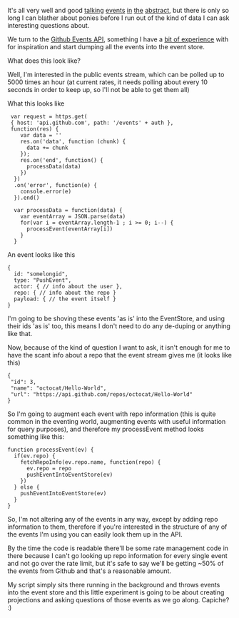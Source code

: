 It's all very well and good [talking](/entries/playing-with-the-eventstore.html) [events](/entries/pushing-data-into-streams-in-the-eventstore.html) [in](/entries/basic-projections-in-the-eventstore.html) [the](/entries/re-partitioning-streams-in-the-event-store-for-better-projections.html) [abstract](/entries/creating-a-projection-per-stream-in-the-eventstore.html), but there is only so long I can blather about ponies before I run out of the kind of data I can ask interesting questions about.

We turn to the [Github Events API](http://developer.github.com/v3/activity/events/#list-public-events), something I have a [bit of experience](/entries/github-live.html) with for inspiration and start dumping all the events into the event store.

What does this look like?

Well, I'm interested in the public events stream, which can be polled up to 5000 times an hour (at current rates, it needs polling about every 10 seconds in order to keep up, so I'll not be able to get them all)

What this looks like

     var request = https.get(
     { host: 'api.github.com', path: '/events' + auth }, 
     function(res) {
        var data = ''
        res.on('data', function (chunk) {
          data += chunk
        });
        res.on('end', function() {
          processData(data)
        })
      })
      .on('error', function(e) {
        console.error(e)
      }).end()

      var processData = function(data) {
        var eventArray = JSON.parse(data)
        for(var i = eventArray.length-1 ; i >= 0; i--) {
          processEvent(eventArray[i])
        }
      }

An event looks like this

    {
      id: "somelongid",
      type: "PushEvent",
      actor: { // info about the user },
      repo: { // info about the repo }
      payload: { // the event itself }
    }

I'm going to be shoving these events 'as is' into the EventStore, and using their ids 'as is' too, this means I don't need to do any de-duping or anything like that.

Now, because of the kind of question I want to ask, it isn't enough for me to have the scant info about a repo that the event stream gives me (it looks like this)

    {
     "id": 3,
     "name": "octocat/Hello-World",
     "url": "https://api.github.com/repos/octocat/Hello-World"
    }

So I'm going to augment each event with repo information (this is quite common in the eventing world, augmenting events with useful information for query purposes), and therefore my processEvent method looks something like this:

    function processEvent(ev) {
      if(ev.repo) {
        fetchRepoInfo(ev.repo.name, function(repo) {
          ev.repo = repo
          pushEventIntoEventStore(ev)
        })
      } else {
        pushEventIntoEventStore(ev)
      }
    }

So, I'm not altering any of the events in any way, except by adding repo information to them, therefore if you're interested in the structure of any of the events I'm using you can easily look them up in the API.

By the time the code is readable there'll be some rate management code in there because I can't go looking up repo information for every single event and not go over the rate limit, but it's safe to say we'll be getting ~50% of the events from Github and that's a reasonable amount.

My script simply sits there running in the background and throws events into the event store and this little experiment is going to be about creating projections and asking questions of those events as we go along. Capiche? :)
